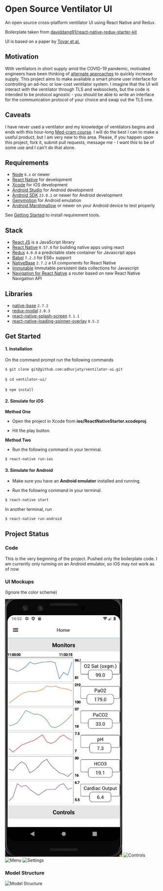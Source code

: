 # Open Source Ventilator UI

An open source cross-platform ventilator UI using React Native and Redux.

Boilerplate taken from [daviddang91/react-native-redux-starter-kit](https://github.com/daviddang91/react-native-redux-starter-kit)

UI is based on a paper by [Tovar et al.](https://www.researchgate.net/publication/21347684_The_design_of_a_user_interface_for_a_ventilator-management_advisor)

## Motivation

With ventilators in short supply amid the COVID-19 pandemic, motivated engineers have been thinking of [alternate approaches](https://ideas.4brad.com/creating-plan-reprogram-smart-cpap-machines-become-emergency-ventilators?fbclid=IwAR32C88yPHcioXnKK3fedvi-0STfUxVVvvDmxtC0DN_pLx10hQMq96Weolc) to quickly increase supply. This project aims to make available a smart phone user interface for controlling an ad-hoc or low-cost ventilator system. I imagine that the UI will interact with the ventilator through TLS and websockets, but the code is intended to be protocol agnostic - you should be able to write an interface for the communication protocol of your choice and swap out the TLS one.

## Caveats

I have never used a ventilator and my knowledge of ventilators begins and ends with this hour-long [Med-cram course](https://www.medcram.com/courses/COVID19-ventilator-mechanical-ventilation?fbclid=IwAR1pwLeSyTTVwNo6_-d1xhMUXPavGMFaVvjm6UAuMBiM2KJm_HhCdow5p9E). I will do the best I can to make a useful product, but I am very new to this area. Please, if you happen upon this project, fork it, submit pull requests, message me - I want this to be of some use and I can't do that alone.

## Requirements
- [Node](https://nodejs.org) `6.x` or newer
- [React Native](http://facebook.github.io/react-native/docs/getting-started.html) for development
- [Xcode](https://developer.apple.com/xcode/) for iOS development
- [Android Studio](https://developer.android.com/studio/index.html) for Android development
- [Android SDK](https://developer.android.com/sdk/) `23.0.1` or newer for Android development
- [Genymotion](https://www.genymotion.com/) for Android emulation
- [Android Marshmallow](https://www.android.com/versions/marshmallow-6-0/) or newer on your Android device to test properly

See [Getting Started](https://facebook.github.io/react-native/docs/getting-started.html) to install requirement tools.

## Stack
- [React JS](https://reactjs.org/) is a JavaScript library
- [React Native](https://facebook.github.io/react-native/) `0.57.0` for building native apps using react
- [Redux](https://redux.js.org) `4.0.0` a predictable state container for Javascript apps
- [Babel](http://babeljs.io/) `7.2.3` for ES6+ support
- [NativeBase](https://nativebase.io/) `2.7.2` a UI components for React Native
- [Immutable](https://facebook.github.io/immutable-js/) Immutable persistent data collections for Javascript
- [Navigation for React Native](https://reactnavigation.org/) a router based on new React Native Navigation API


## Libraries
- [native-base](https://nativebase.io/) `2.7.2`
- [redux-modal](https://github.com/yesmeck/redux-modal) `2.0.3`
- [react-native-splash-screen](https://github.com/crazycodeboy/react-native-splash-screen) `3.1.1`
- [react-native-loading-spinner-overlay](https://github.com/joinspontaneous/react-native-loading-spinner-overlay) `0.5.2`

## Get Started

#### 1. Installation

On the command prompt run the following commands

```sh
$ git clone git@github.com:adhurjaty/ventilator-ui.git

$ cd ventilator-ui/

$ npm install
```

#### 2. Simulate for iOS

**Method One**

*	Open the project in Xcode from **ios/ReactNativeStarter.xcodeproj**.

*	Hit the play button.


**Method Two**

*	Run the following command in your terminal.

```sh
$ react-native run-ios
```

#### 3. Simulate for Android

*	Make sure you have an **Android emulator** installed and running.

*	Run the following command in your terminal.

```sh
$ react-native start
```
In another terminal, run
```sh
$ react-native run-android
```

## Project Status

### Code

This is the very beginning of the project. Pushed only the boilerplate code. I am currently only running on an Android emulator, so iOS may not work as of now

### UI Mockups

(Ignore the color scheme)

![Monitors](screenshots/planning/ui_mockup_monitors.png)
![Controls](screenshots/planning/ui_mockup_controls.png)
![Menu](screenshots/planning/ui_mockup_menu.png)
![Settings](screenshots/planning/ui_mockup_settings.png)

### Model Structure

![Model Structure](screenshots/planning/model_structure.png)
